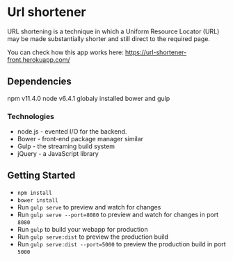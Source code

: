 # Url shortener

URL shortening is a technique in which a Uniform Resource Locator (URL) may be made substantially shorter and still direct to the required page.

You can check how this app works here: https://url-shortener-front.herokuapp.com/

## Dependencies

npm v11.4.0
node v6.4.1
globaly installed bower and gulp

### Technologies

* node.js - evented I/O for the backend.
* Bower - front-end package manager similar
* Gulp - the streaming build system
* jQuery - a JavaScript library


## Getting Started

- `npm install`
- `bower install`
- Run `gulp serve` to preview and watch for changes
- Run `gulp serve --port=8080` to preview and watch for changes in port `8080`
- Run `gulp` to build your webapp for production
- Run `gulp serve:dist` to preview the production build
- Run `gulp serve:dist --port=5000` to preview the production build in port `5000`